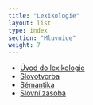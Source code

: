 ```yaml
---
title: "Lexikologie"
layout: list
type: index
section: "Mluvnice"
weight: 7
---
```

- [Úvod do lexikologie](/notes/school/czech/czech-grammar/lexicology/introduction-to-lexicology)
- [Slovotvorba](/notes/school/czech/czech-grammar/lexicology/word-formation)
- [Sémantika](/notes/school/czech/czech-grammar/lexicology/semantics)
- [Slovní zásoba](/notes/school/czech/czech-grammar/lexicology/vocabulary)